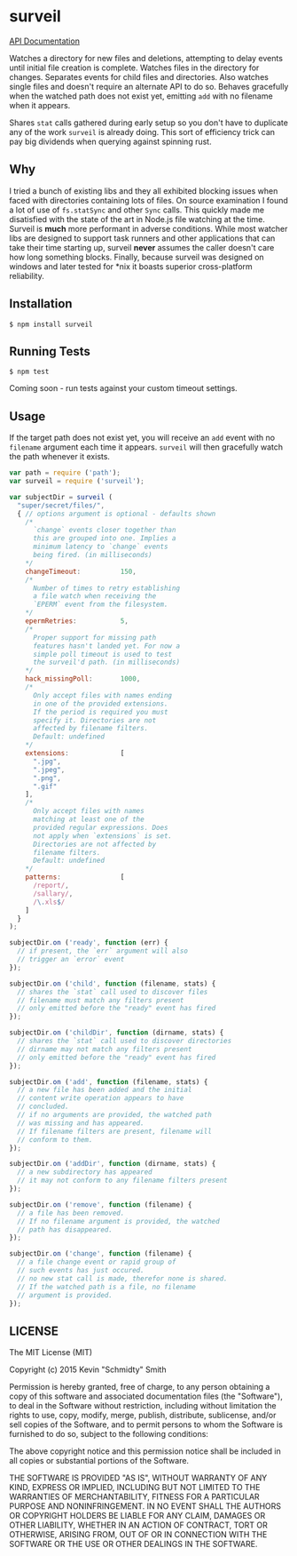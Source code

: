 surveil
=======
[API Documentation](http://shenanigans.github.io/node-surveil/docs/module/surveil/index.html)

Watches a directory for new files and deletions, attempting to delay events until initial file
creation is complete. Watches files in the directory for changes. Separates events for child files
and directories. Also watches single files and doesn't require an alternate API to do so. Behaves
gracefully when the watched path does not exist yet, emitting `add` with no filename when it
appears.

Shares `stat` calls gathered during early setup so you don't have to duplicate any of the work
`surveil` is already doing. This sort of efficiency trick can pay big dividends when querying
against spinning rust.


Why
---
I tried a bunch of existing libs and they all exhibited blocking issues when faced with directories
containing lots of files. On source examination I found a lot of use of `fs.statSync` and other
`Sync` calls. This quickly made me disatisfied with the state of the art in Node.js file watching
at the time. Surveil is **much** more performant in adverse conditions. While most watcher libs are
designed to support task runners and other applications that can take their time starting up,
surveil **never** assumes the caller doesn't care how long something blocks. Finally, because
surveil was designed on windows and later tested for *nix it boasts superior cross-platform
reliability.


Installation
------------
```shell
$ npm install surveil
```


Running Tests
-------------
```shell
$ npm test
```

Coming soon - run tests against your custom timeout settings.


Usage
-----
If the target path does not exist yet, you will receive an `add` event with no `filename` argument
each time it appears. `surveil` will then gracefully watch the path whenever it exists.

```javascript
var path = require ('path');
var surveil = require ('surveil');

var subjectDir = surveil (
  "super/secret/files/",
  { // options argument is optional - defaults shown
    /*
      `change` events closer together than
      this are grouped into one. Implies a
      minimum latency to `change` events
      being fired. (in milliseconds)
    */
    changeTimeout:          150,
    /*
      Number of times to retry establishing
      a file watch when receiving the
      `EPERM` event from the filesystem.
    */
    epermRetries:           5,
    /*
      Proper support for missing path
      features hasn't landed yet. For now a
      simple poll timeout is used to test
      the surveil'd path. (in milliseconds)
    */
    hack_missingPoll:       1000,
    /*
      Only accept files with names ending
      in one of the provided extensions.
      If the period is required you must
      specify it. Directories are not
      affected by filename filters.
      Default: undefined
    */
    extensions:             [
      ".jpg",
      ".jpeg",
      ".png",
      ".gif"
    ],
    /*
      Only accept files with names
      matching at least one of the
      provided regular expressions. Does
      not apply when `extensions` is set.
      Directories are not affected by
      filename filters.
      Default: undefined
    */
    patterns:               [
      /report/,
      /sallary/,
      /\.xls$/
    ]
  }
);

subjectDir.on ('ready', function (err) {
  // if present, the `err` argument will also
  // trigger an `error` event
});

subjectDir.on ('child', function (filename, stats) {
  // shares the `stat` call used to discover files
  // filename must match any filters present
  // only emitted before the "ready" event has fired
});

subjectDir.on ('childDir', function (dirname, stats) {
  // shares the `stat` call used to discover directories
  // dirname may not match any filters present
  // only emitted before the "ready" event has fired
});

subjectDir.on ('add', function (filename, stats) {
  // a new file has been added and the initial
  // content write operation appears to have
  // concluded.
  // if no arguments are provided, the watched path
  // was missing and has appeared.
  // If filename filters are present, filename will
  // conform to them.
});

subjectDir.on ('addDir', function (dirname, stats) {
  // a new subdirectory has appeared
  // it may not conform to any filename filters present
});

subjectDir.on ('remove', function (filename) {
  // a file has been removed.
  // If no filename argument is provided, the watched
  // path has disappeared.
});

subjectDir.on ('change', function (filename) {
  // a file change event or rapid group of
  // such events has just occured.
  // no new stat call is made, therefor none is shared.
  // If the watched path is a file, no filename
  // argument is provided.
});
```


LICENSE
-------
The MIT License (MIT)

Copyright (c) 2015 Kevin "Schmidty" Smith

Permission is hereby granted, free of charge, to any person obtaining a copy
of this software and associated documentation files (the "Software"), to deal
in the Software without restriction, including without limitation the rights
to use, copy, modify, merge, publish, distribute, sublicense, and/or sell
copies of the Software, and to permit persons to whom the Software is
furnished to do so, subject to the following conditions:

The above copyright notice and this permission notice shall be included in all
copies or substantial portions of the Software.

THE SOFTWARE IS PROVIDED "AS IS", WITHOUT WARRANTY OF ANY KIND, EXPRESS OR
IMPLIED, INCLUDING BUT NOT LIMITED TO THE WARRANTIES OF MERCHANTABILITY,
FITNESS FOR A PARTICULAR PURPOSE AND NONINFRINGEMENT. IN NO EVENT SHALL THE
AUTHORS OR COPYRIGHT HOLDERS BE LIABLE FOR ANY CLAIM, DAMAGES OR OTHER
LIABILITY, WHETHER IN AN ACTION OF CONTRACT, TORT OR OTHERWISE, ARISING FROM,
OUT OF OR IN CONNECTION WITH THE SOFTWARE OR THE USE OR OTHER DEALINGS IN THE
SOFTWARE.
